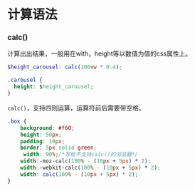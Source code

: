 # 计算语法

### calc()

计算出出结果，一般用在with，height等以数值为值的css属性上。

```scss
$height_carousel: calc(100vw * 0.4);
```

```css
.carousel {
  height: $height_carousel;
}
```

`calc()`，支持四则运算，运算符前后需要带空格。

```css
.box {
    background: #f60;
    height: 50px;
    padding: 10px;
    border: 5px solid green;
     width: 90%;/*写给不支持calc()的浏览器*/
    width:-moz-calc(100% - (10px + 5px) * 2);
    width:-webkit-calc(100% - (10px + 5px) * 2);
    width: calc(100% - (10px + 5px) * 2);
}
```




